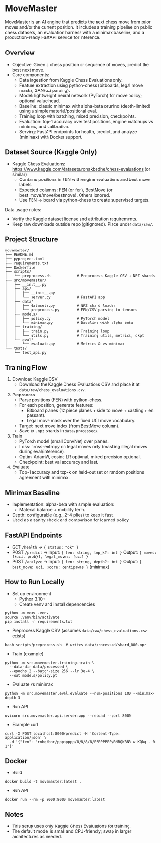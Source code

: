 # MoveMaster

MoveMaster is an AI engine that predicts the next chess move from prior moves and/or the current position. It includes a training pipeline on public chess datasets, an evaluation harness with a minimax baseline, and a production-ready FastAPI service for inference.

## Overview

- Objective: Given a chess position or sequence of moves, predict the best next move.
- Core components:
  - Data ingestion from Kaggle Chess Evaluations only.
  - Feature extraction using python-chess (bitboards, legal move masks, SAN/uci parsing).
  - Model: lightweight neural network (PyTorch) for move policy; optional value head.
  - Baseline: classic minimax with alpha-beta pruning (depth-limited) using a simple material/positional eval.
  - Training loop with batching, mixed precision, checkpoints.
  - Evaluation: top-1 accuracy over test positions, engine matchups vs minimax, and calibration.
  - Serving: FastAPI endpoints for health, predict, and analyze (minimax) with Docker support.

## Dataset Source (Kaggle Only)

- Kaggle Chess Evaluations: https://www.kaggle.com/datasets/ronakbadhe/chess-evaluations (or similar)
  - Contains positions in FEN with engine evaluations and best move labels.
  - Expected columns: FEN (or fen), BestMove (or best_move/move/bestmove). Others ignored.
  - Use FEN -> board via python-chess to create supervised targets.

Data usage notes:
- Verify the Kaggle dataset license and attribution requirements.
- Keep raw downloads outside repo (gitignored). Place under `data/raw/`.

## Project Structure

```
movemaster/
├── README.md
├── pyproject.toml
├── requirements.txt
├── Dockerfile
├── scripts/
│   └── preprocess.sh            # Preprocess Kaggle CSV → NPZ shards
├── src/movemaster/
│   ├── __init__.py
│   ├── api/
│   │   ├── __init__.py
│   │   └── server.py            # FastAPI app
│   ├── data/
│   │   ├── datasets.py          # NPZ shard loader
│   │   └── preprocess.py        # FEN/CSV parsing to tensors
│   ├── models/
│   │   ├── policy.py            # PyTorch model
│   │   └── minimax.py           # Baseline with alpha-beta
│   ├── training/
│   │   ├── train.py             # Training loop
│   │   └── utils.py             # Training utils, metrics, ckpt
│   └── eval/
│       └── evaluate.py          # Metrics & vs minimax
└── tests/
    └── test_api.py
```

## Training Flow

1. Download Kaggle CSV
   - Download the Kaggle Chess Evaluations CSV and place it at `data/raw/chess_evaluations.csv`.
2. Preprocess
   - Parse positions (FEN) with python-chess.
   - For each position, generate features:
     - Bitboard planes (12 piece planes + side to move + castling + en passant).
     - Legal move mask over the fixed UCI move vocabulary.
   - Target: next move index (from BestMove column).
   - Save to `.npz` shards in `data/processed/`.
3. Train
   - PyTorch model (small ConvNet) over planes.
   - Loss: cross-entropy on legal moves only (masking illegal moves during eval/inference).
   - Optim: AdamW, cosine LR optional, mixed precision optional.
   - Checkpoint: best val accuracy and last.
4. Evaluate
   - Top-1 accuracy and top-k on held-out set or random positions agreement with minimax.

## Minimax Baseline

- Implementation: alpha-beta with simple evaluation:
  - Material balance + mobility term.
- Depth: configurable (e.g., 2–4 plies) to keep it fast.
- Used as a sanity check and comparison for learned policy.

## FastAPI Endpoints

- GET `/health` → `{ status: "ok" }`
- POST `/predict` → Input: `{ fen: string, top_k?: int }` Output: `{ moves: [{uci, prob}], legal_moves: [uci] }`
- POST `/analyze` → Input: `{ fen: string, depth?: int }` Output: `{ best_move: uci, score: centipawns }` (minimax)

## How to Run Locally

- Set up environment
  - Python 3.10+
  - Create venv and install dependencies

```
python -m venv .venv
source .venv/bin/activate
pip install -r requirements.txt
```

- Preprocess Kaggle CSV (assumes `data/raw/chess_evaluations.csv` exists)
```
bash scripts/preprocess.sh  # writes data/processed/shard_000.npz
```

- Train (example)
```
python -m src.movemaster.training.train \
  --data-dir data/processed \
  --epochs 2 --batch-size 256 --lr 3e-4 \
  --out models/policy.pt
```

- Evaluate vs minimax
```
python -m src.movemaster.eval.evaluate --num-positions 100 --minimax-depth 3
```

- Run API
```
uvicorn src.movemaster.api.server:app --reload --port 8000
```

- Example curl
```
curl -X POST localhost:8000/predict -H 'Content-Type: application/json' \
  -d '{"fen": "rnbqkbnr/pppppppp/8/8/8/8/PPPPPPPP/RNBQKBNR w KQkq - 0 1"}'
```

## Docker

- Build
```
docker build -t movemaster:latest .
```
- Run API
```
docker run --rm -p 8000:8000 movemaster:latest
```

## Notes

- This setup uses only Kaggle Chess Evaluations for training.
- The default model is small and CPU-friendly; swap in larger architectures as needed.
